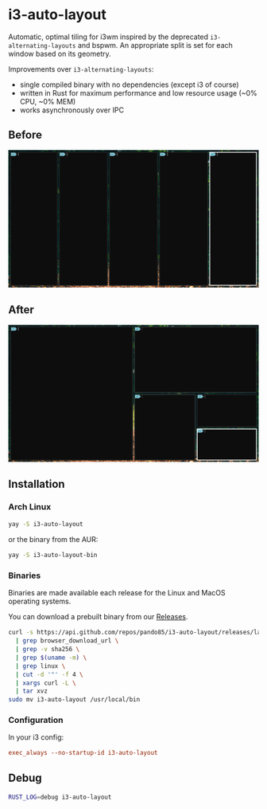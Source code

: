 # i3-auto-layout

Automatic, optimal tiling for i3wm inspired by the deprecated `i3-alternating-layouts` and bspwm. An appropriate split is set for each window based on its geometry.

Improvements over `i3-alternating-layouts`:

- single compiled binary with no dependencies (except i3 of course)
- written in Rust for maximum performance and low resource usage (~0% CPU, ~0% MEM)
- works asynchronously over IPC

## Before

![image](https://raw.githubusercontent.com/pando85/i3-auto-layout/master/assets/before.png)

## After

![image](https://raw.githubusercontent.com/pando85/i3-auto-layout/master/assets/after.png)

## Installation

### Arch Linux

```bash
yay -S i3-auto-layout
```

or the binary from the AUR:

```bash
yay -S i3-auto-layout-bin
```

### Binaries

Binaries are made available each release for the Linux and MacOS operating systems.

You can download a prebuilt binary from our [Releases](https://github.com/pando85/i3-auto-layout/releases).

```bash
curl -s https://api.github.com/repos/pando85/i3-auto-layout/releases/latest \
  | grep browser_download_url \
  | grep -v sha256 \
  | grep $(uname -m) \
  | grep linux \
  | cut -d '"' -f 4 \
  | xargs curl -L \
  | tar xvz
sudo mv i3-auto-layout /usr/local/bin
```

### Configuration

In your i3 config:

```conf
exec_always --no-startup-id i3-auto-layout
```

## Debug

```bash
RUST_LOG=debug i3-auto-layout
```
